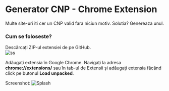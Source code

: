 # Generator CNP - Chrome Extension
Multe site-uri iti cer un CNP valid fara niciun motiv. Solutia? Genereaza unul.

### Cum se foloseste?
Descărcați ZIP-ul extensiei de pe GitHub. <br/>
![ss](https://i.gyazo.com/3f6fbd707955053a71715dbeb050c3a9.png)

Adăugați extensia în Google Chrome.
Navigați la adresa **chrome://extensions/** sau în tab-ul de Extensii și adăugați extensia făcând click pe butonul **Load unpacked**.



Screenshot:
![Splash](https://raw.githubusercontent.com/vscorpio/cnpgenerator-chrome/master/splash.jpg)
